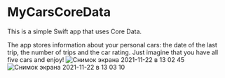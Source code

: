 # MyCarsCoreData
This is a simple Swift app that uses Сore Data.

The app stores information about your personal cars: the date of the last trip, the number of trips and the car rating. Just imagine that you have all five cars and enjoy!
![Снимок экрана 2021-11-22 в 13 02 45](https://user-images.githubusercontent.com/91129638/142841851-3e122de2-7ee5-4dc2-8031-20155d423d6e.png)![Снимок экрана 2021-11-22 в 13 03 10](https://user-images.githubusercontent.com/91129638/142842020-46471208-b3f6-4500-87ff-048634901761.png)

